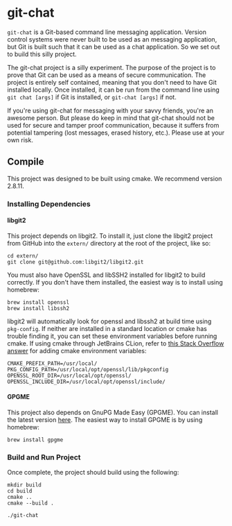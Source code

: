 # git-chat
`git-chat` is a Git-based command line messaging application. Version control systems were never built to be used as an messaging application, but Git is built such that it can be used as a chat application. So we set out to build this silly project.

The git-chat project is a silly experiment. The purpose of the project is to prove that Git can be used as a means of secure communication. The project is entirely self contained, meaning that you don't need to have Git installed locally. Once installed, it can be run from the command line using `git chat [args]` if Git is installed, or `git-chat [args]` if not.

If you're using git-chat for messaging with your savvy friends, you're an awesome person. But please do keep in mind that git-chat should not be used for secure and tamper proof communication, because it suffers from potential tampering (lost messages, erased history, etc.). Please use at your own risk.

## Compile
This project was designed to be built using cmake. We recommend version 2.8.11.

### Installing Dependencies
#### libgit2
This project depends on libgit2. To install it, just clone the libgit2 project from GitHub into the `extern/` directory at the root of the project, like so:

```
cd extern/
git clone git@github.com:libgit2/libgit2.git
```

You must also have OpenSSL and libSSH2 installed for libgit2 to build correctly. If you don't have them installed, the easiest way is to install using homebrew:

```
brew install openssl
brew install libssh2
```

libgit2 will automatically look for openssl and libssh2 at build time using `pkg-config`. If neither are installed in a standard location or cmake has trouble finding it, you can set these environment variables before running cmake. If using cmake through JetBrains CLion, refer to [this Stack Overflow answer](https://stackoverflow.com/a/38874446) for adding cmake environment variables:

```
CMAKE_PREFIX_PATH=/usr/local/
PKG_CONFIG_PATH=/usr/local/opt/openssl/lib/pkgconfig
OPENSSL_ROOT_DIR=/usr/local/opt/openssl/
OPENSSL_INCLUDE_DIR=/usr/local/opt/openssl/include/
```

#### GPGME
This project also depends on GnuPG Made Easy (GPGME). You can install the latest version [here](ftp://ftp.gnupg.org/gcrypt/gpgme/). The easiest way to install GPGME is by using homebrew:
```
brew install gpgme
```

### Build and Run Project
Once complete, the project should build using the following:

```
mkdir build
cd build
cmake ..
cmake --build .

./git-chat
```
